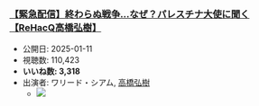### [【緊急配信】終わらぬ戦争…なぜ？パレスチナ大使に聞く【ReHacQ高橋弘樹】](https://www.youtube.com/watch?v=JMzQPGlZIz8)
-   公開日: 2025-01-11
-   視聴数: 110,423
-   **いいね数: 3,318**
-   出演者: ワリード・シアム, [高橋弘樹](/rehacq_fan/people/高橋弘樹 "wikilink")
    - [![](https://img.youtube.com/vi/JMzQPGlZIz8/hqdefault.jpg)](https://www.youtube.com/watch?v=JMzQPGlZIz8)
